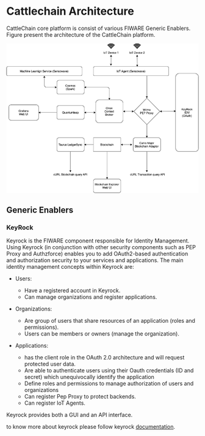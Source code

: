 # Cattlechain Architecture

CattleChain core platform is consist of various FIWARE Generic Enablers. Figure present the architecture of the CattleChain platform.

![Architecture](https://raw.githubusercontent.com/CattleChain/Docs/master/images/architecture.png)


## Generic Enablers

### KeyRock

Keyrock is the FIWARE component responsible for Identity Management. Using Keyrock (in conjunction with other security components such as PEP Proxy and Authzforce) enables you to add OAuth2-based authentication and authorization security to your services and applications.
The main identity management concepts within Keyrock are:
* Users:

 	* Have a registered account in Keyrock.
	* Can manage organizations and register applications.

* Organizations:

	* Are group of users that share resources of an application (roles and permissions).
	*	Users can be members or owners (manage the organization).

* Applications:

	* has the client role in the OAuth 2.0 architecture and will request protected user data.
	* Are able to authenticate users using their Oauth credentials (ID and secret) which unequivocally identify the application
	* Define roles and permissions to manage authorization of users and organizations
	* Can register Pep Proxy to protect backends.
	* Can register IoT Agents.

Keyrock provides both a GUI and an API interface.

to know more about keyrock please follow keyrock [documentation](https://fiware-idm.readthedocs.io/en/latest/).
